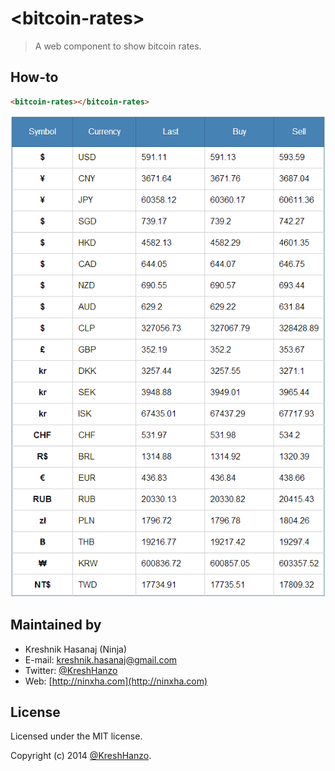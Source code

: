 # &lt;bitcoin-rates&gt;

> A web component to show bitcoin rates.

## How-to
```html
<bitcoin-rates></bitcoin-rates>
```
![Example](src/example.png)

## Maintained by
- Kreshnik Hasanaj (Ninja)
- E-mail: [kreshnik.hasanaj@gmail.com](mailto:kreshnik.hasanaj@gmail.com)
- Twitter: [@KreshHanzo](http://twitter.com/KreshHanzo)
- Web: [http://ninxha.com](http://ninxha.com)

## License
Licensed under the MIT license.

Copyright (c) 2014 [@KreshHanzo](http://twitter.com/KreshHanzo).
